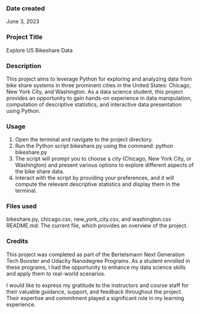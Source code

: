 ### Date created
June 3, 2023

### Project Title
Explore US Bikeshare Data

### Description
This project aims to leverage Python for exploring and analyzing data from bike share systems in three prominent cities in the United States: Chicago, New York City, and Washington. As a data science student, this project provides an opportunity to gain hands-on experience in data manipulation, computation of descriptive statistics, and interactive data presentation using Python.

### Usage
1. Open the terminal and navigate to the project directory.
2. Run the Python script bikeshare.py using the command: python bikeshare.py
3. The script will prompt you to choose a city (Chicago, New York City, or Washington) and present various options to explore different aspects of the bike share data.
4. Interact with the script by providing your preferences, and it will compute the relevant descriptive statistics and display them in the terminal.


### Files used
bikeshare.py, chicago.csv, new_york_city.csv, and washington.csv
README.md: The current file, which provides an overview of the project.

### Credits
This project was completed as part of the Bertelsmann Next Generation Tech Booster and Udacity Nanodegree Programs. As a student enrolled in these programs, I had the opportunity to enhance my data science skills and apply them to real-world scenarios.

I would like to express my gratitude to the instructors and course staff for their valuable guidance, support, and feedback throughout the project. Their expertise and commitment played a significant role in my learning experience.

